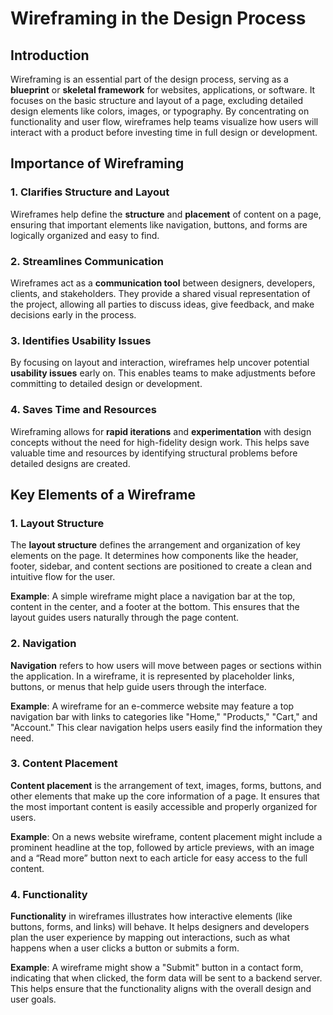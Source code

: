 # Wireframing in the Design Process

## Introduction
Wireframing is an essential part of the design process, serving as a **blueprint** or **skeletal framework** for websites, applications, or software. It focuses on the basic structure and layout of a page, excluding detailed design elements like colors, images, or typography. By concentrating on functionality and user flow, wireframes help teams visualize how users will interact with a product before investing time in full design or development.

## Importance of Wireframing

### 1. **Clarifies Structure and Layout**
Wireframes help define the **structure** and **placement** of content on a page, ensuring that important elements like navigation, buttons, and forms are logically organized and easy to find.

### 2. **Streamlines Communication**
Wireframes act as a **communication tool** between designers, developers, clients, and stakeholders. They provide a shared visual representation of the project, allowing all parties to discuss ideas, give feedback, and make decisions early in the process.

### 3. **Identifies Usability Issues**
By focusing on layout and interaction, wireframes help uncover potential **usability issues** early on. This enables teams to make adjustments before committing to detailed design or development.

### 4. **Saves Time and Resources**
Wireframing allows for **rapid iterations** and **experimentation** with design concepts without the need for high-fidelity design work. This helps save valuable time and resources by identifying structural problems before detailed designs are created.

## Key Elements of a Wireframe

### 1. **Layout Structure**
The **layout structure** defines the arrangement and organization of key elements on the page. It determines how components like the header, footer, sidebar, and content sections are positioned to create a clean and intuitive flow for the user.

**Example**: A simple wireframe might place a navigation bar at the top, content in the center, and a footer at the bottom. This ensures that the layout guides users naturally through the page content.

### 2. **Navigation**
**Navigation** refers to how users will move between pages or sections within the application. In a wireframe, it is represented by placeholder links, buttons, or menus that help guide users through the interface.

**Example**: A wireframe for an e-commerce website may feature a top navigation bar with links to categories like "Home," "Products," "Cart," and "Account." This clear navigation helps users easily find the information they need.

### 3. **Content Placement**
**Content placement** is the arrangement of text, images, forms, buttons, and other elements that make up the core information of a page. It ensures that the most important content is easily accessible and properly organized for users.

**Example**: On a news website wireframe, content placement might include a prominent headline at the top, followed by article previews, with an image and a “Read more” button next to each article for easy access to the full content.

### 4. **Functionality**
**Functionality** in wireframes illustrates how interactive elements (like buttons, forms, and links) will behave. It helps designers and developers plan the user experience by mapping out interactions, such as what happens when a user clicks a button or submits a form.

**Example**: A wireframe might show a "Submit" button in a contact form, indicating that when clicked, the form data will be sent to a backend server. This helps ensure that the functionality aligns with the overall design and user goals.



